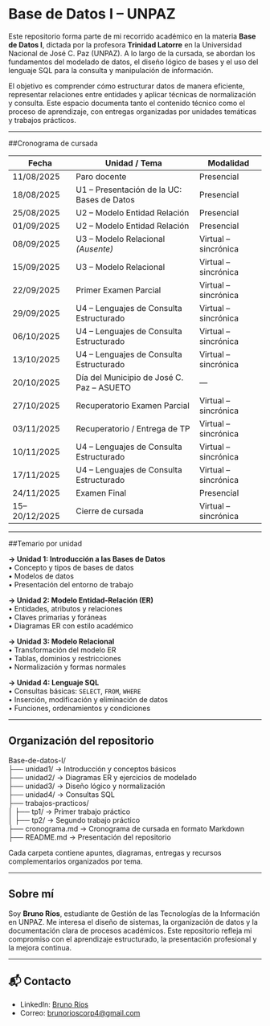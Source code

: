 # Base de Datos I – UNPAZ

Este repositorio forma parte de mi recorrido académico en la materia **Base de Datos I**, dictada por la profesora **Trinidad Latorre** en la Universidad Nacional de José C. Paz (UNPAZ). A lo largo de la cursada, se abordan los fundamentos del modelado de datos, el diseño lógico de bases y el uso del lenguaje SQL para la consulta y manipulación de información.

El objetivo es comprender cómo estructurar datos de manera eficiente, representar relaciones entre entidades y aplicar técnicas de normalización y consulta. Este espacio documenta tanto el contenido técnico como el proceso de aprendizaje, con entregas organizadas por unidades temáticas y trabajos prácticos.

---

##Cronograma de cursada

| Fecha        | Unidad / Tema                                | Modalidad           |
|--------------|----------------------------------------------|---------------------|
| 11/08/2025   | Paro docente                                 | Presencial          |
| 18/08/2025   | U1 – Presentación de la UC: Bases de Datos   | Presencial          |
| 25/08/2025   | U2 – Modelo Entidad Relación                 | Presencial          |
| 01/09/2025   | U2 – Modelo Entidad Relación                 | Presencial          |
| 08/09/2025   | U3 – Modelo Relacional *(Ausente)*           | Virtual – sincrónica|
| 15/09/2025   | U3 – Modelo Relacional                       | Virtual – sincrónica|
| 22/09/2025   | Primer Examen Parcial                        | Virtual – sincrónica|
| 29/09/2025   | U4 – Lenguajes de Consulta Estructurado      | Virtual – sincrónica|
| 06/10/2025   | U4 – Lenguajes de Consulta Estructurado      | Virtual – sincrónica|
| 13/10/2025   | U4 – Lenguajes de Consulta Estructurado      | Virtual – sincrónica|
| 20/10/2025   | Día del Municipio de José C. Paz – ASUETO    | —                   |
| 27/10/2025   | Recuperatorio Examen Parcial                 | Virtual – sincrónica|
| 03/11/2025   | Recuperatorio / Entrega de TP                | Virtual – sincrónica|
| 10/11/2025   | U4 – Lenguajes de Consulta Estructurado      | Virtual – sincrónica|
| 17/11/2025   | U4 – Lenguajes de Consulta Estructurado      | Virtual – sincrónica|
| 24/11/2025   | Examen Final                                 | Presencial          |
| 15–20/12/2025| Cierre de cursada                            | Virtual – sincrónica|

---

##Temario por unidad

**→ Unidad 1: Introducción a las Bases de Datos**  
• Concepto y tipos de bases de datos  
• Modelos de datos  
• Presentación del entorno de trabajo

**→ Unidad 2: Modelo Entidad-Relación (ER)**  
• Entidades, atributos y relaciones  
• Claves primarias y foráneas  
• Diagramas ER con estilo académico

**→ Unidad 3: Modelo Relacional**  
• Transformación del modelo ER  
• Tablas, dominios y restricciones  
• Normalización y formas normales

**→ Unidad 4: Lenguaje SQL**  
• Consultas básicas: `SELECT`, `FROM`, `WHERE`  
• Inserción, modificación y eliminación de datos  
• Funciones, ordenamientos y condiciones

---

## Organización del repositorio

Base-de-datos-I/  
├── unidad1/ → Introducción y conceptos básicos  
├── unidad2/ → Diagramas ER y ejercicios de modelado  
├── unidad3/ → Diseño lógico y normalización  
├── unidad4/ → Consultas SQL  
├── trabajos-practicos/  
│   ├── tp1/ → Primer trabajo práctico  
│   ├── tp2/ → Segundo trabajo práctico  
├── cronograma.md → Cronograma de cursada en formato Markdown  
├── README.md → Presentación del repositorio

Cada carpeta contiene apuntes, diagramas, entregas y recursos complementarios organizados por tema.

---

##  Sobre mí

Soy **Bruno Ríos**, estudiante de Gestión de las Tecnologías de la Información en UNPAZ. Me interesa el diseño de sistemas, la organización de datos y la documentación clara de procesos académicos. Este repositorio refleja mi compromiso con el aprendizaje estructurado, la presentación profesional y la mejora continua.

---

## 📬 Contacto

- LinkedIn: [Bruno Ríos](https://www.linkedin.com/in/bruno-rios-576016328/)
- Correo: brunorioscorp4@gmail.com
